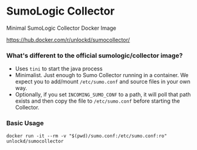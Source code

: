 # SumoLogic Collector
Minimal SumoLogic Collector Docker Image

https://hub.docker.com/r/unlockd/sumocollector/

### What's different to the official sumologic/collector image?

- Uses `tini` to start the java process
- Minimalist. Just enough to Sumo Collector running in a container. We expect you to add/mount `/etc/sumo.conf` and source files in your own way.
- Optionally, if you set `INCOMING_SUMO_CONF` to a path, it will poll that path exists and then copy the file to `/etc/sumo.conf` before starting the Collector.

### Basic Usage

```
docker run -it --rm -v "$(pwd)/sumo.conf:/etc/sumo.conf:ro" unlockd/sumocollector
```
